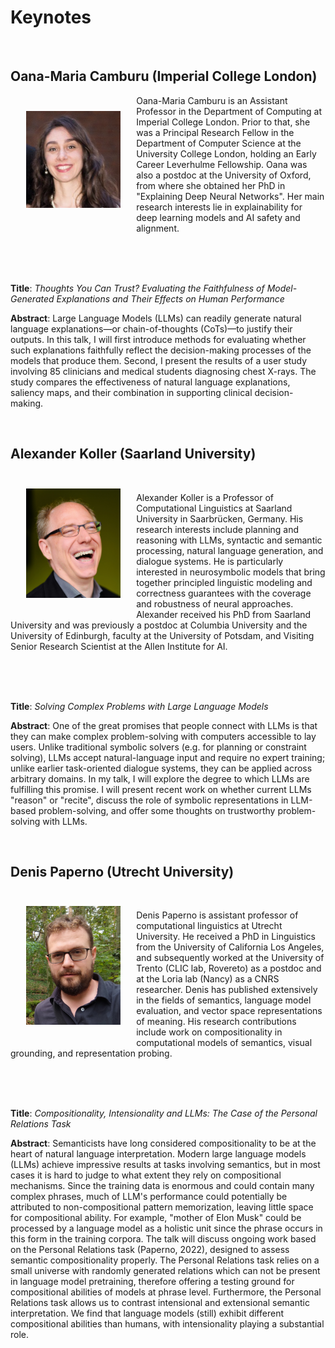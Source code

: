 Keynotes
====

<br>

Oana-Maria Camburu (Imperial College London)
----
<img style="display: block;margin: 25px;max-width: 30%;" src="photos/OMCamburu.png" align="left">

Oana-Maria Camburu is an Assistant Professor in the Department of Computing at Imperial College London. Prior to that, she was a Principal Research Fellow in the Department of Computer Science at the University College London, holding an Early Career Leverhulme Fellowship. Oana was also a postdoc at the University of Oxford, from where she obtained her PhD in "Explaining Deep Neural Networks". Her main research interests lie in explainability for deep learning models and AI safety and alignment. 

<br>
<br>
<br>

**Title**: _Thoughts You Can Trust? Evaluating the Faithfulness of  Model-Generated Explanations and Their Effects on Human Performance_

**Abstract**: Large Language Models (LLMs) can readily generate natural language explanations—or chain-of-thoughts (CoTs)—to justify their outputs. In this talk, I will first introduce methods for evaluating whether such explanations faithfully reflect the decision-making processes of the models that produce them. Second, I present the results of a user study involving 85 clinicians and medical students diagnosing chest X-rays. The study compares the effectiveness of natural language explanations, saliency maps, and their combination in supporting clinical decision-making.


<br>

Alexander Koller (Saarland University)
----

<div>
<img style="display: block;margin: 25px;max-width: 30%;" src="photos/koller-small.jpeg" align="left">
<br>

Alexander Koller is a Professor of Computational Linguistics at
Saarland University in Saarbrücken, Germany. His research interests
include planning and reasoning with LLMs, syntactic and semantic
processing, natural language generation, and dialogue systems. He is
particularly interested in neurosymbolic models that bring together
principled linguistic modeling and correctness guarantees with the
coverage and robustness of neural approaches. Alexander received his
PhD from Saarland University and was previously a postdoc at Columbia
University and the University of Edinburgh, faculty at the University
of Potsdam, and Visiting Senior Research Scientist at the Allen
Institute for AI.
</div>

<br>
<br>
<br>

**Title**: _Solving Complex Problems with Large Language Models_

**Abstract**: One of the great promises that people connect with LLMs is that they can make complex problem-solving with computers accessible to lay users. Unlike traditional symbolic solvers (e.g. for planning or constraint solving), LLMs accept natural-language input and require no expert training; unlike earlier task-oriented dialogue systems, they can be applied across arbitrary domains. In my talk, I will explore the degree to which LLMs are fulfilling this promise. I will present recent work on whether current LLMs "reason" or "recite", discuss the role of symbolic representations in LLM-based problem-solving, and offer some thoughts on trustworthy problem-solving with LLMs.

<br>

Denis Paperno (Utrecht University)
---

<div>
<img style="display: block;margin: 25px;max-width: 30%;" src="photos/denis_on_green.jpg" align="left">
<br>

Denis Paperno is assistant professor of computational linguistics at Utrecht University. He received a PhD in Linguistics from the University of California Los Angeles, and subsequently worked at the University of Trento (CLIC lab, Rovereto) as a postdoc and at the Loria lab (Nancy) as a CNRS researcher. Denis has published extensively in the fields of semantics, language model evaluation, and vector space representations of meaning. His research contributions include work on compositionality in computational models of semantics, visual grounding, and representation probing.
</div>

<br>
<br>
<br>

**Title**: _Compositionality, Intensionality and LLMs: The Case of the Personal Relations Task_

**Abstract**: Semanticists have long considered compositionality to be at the heart of natural language interpretation. Modern large language models (LLMs) achieve impressive results at tasks involving semantics, but in most cases it is hard to judge to what extent they rely on compositional mechanisms. Since the training data is enormous and could contain many complex phrases, much of LLM's performance could potentially be attributed to non-compositional pattern memorization, leaving little space for compositional ability. For example, "mother of Elon Musk" could be processed by a language model as a holistic unit since the phrase occurs in this form in the training corpora. The talk will discuss ongoing work based on the Personal Relations task (Paperno, 2022), designed to assess semantic compositionality properly. The Personal Relations task relies on a small universe with randomly generated relations which can not be present in language model pretraining, therefore offering a testing ground for compositional abilities of models at phrase level. Furthermore, the Personal Relations task allows us to contrast intensional and extensional semantic interpretation. We find that language models (still) exhibit different compositional abilities than humans, with intensionality playing a substantial role.

<br>
<br>
<br>



